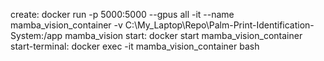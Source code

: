 create: docker run -p 5000:5000 --gpus all -it --name mamba_vision_container -v C:\My_Laptop\Repo\Palm-Print-Identification-System:/app mamba_vision
start: docker start mamba_vision_container
start-terminal: docker exec -it mamba_vision_container bash
